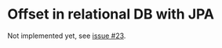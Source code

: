 # Offset in relational DB with JPA

Not implemented yet, see [issue #23](https://github.com/akka/akka-projection/issues/23).
